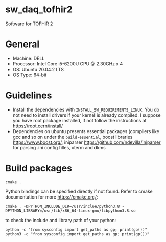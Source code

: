 # sw_daq_tofhir2
Software for TOFHiR 2

# General
- Machine: DELL
- Processor: Intel Core i5-6200U CPU @ 2.30GHz x 4
- OS: Ubuntu 20.04.2 LTS
- OS Type: 64-bit

# Guidelines
- Install the dependencies with `INSTALL_SW_REQUIREMENTS_LINUX`. You do not need to install drivers if your kernel is already compiled. I suppose you have root package installed, if not follow the instructions at https://root.cern/install/
- Dependencies on ubuntu presents essential packages (compilers like gcc and so on under the `build-essential`, boost libraries https://www.boost.org/, iniparser https://github.com/ndevilla/iniparser for parsing .ini config filles, xterm and dkms

# Build packages
```
cmake .
```
Python bindings can be specified directly if not found. Refer to cmake documentation for more https://cmake.org/:
```
cmake . -DPYTHON_INCLUDE_DIR=/usr/inclue/python3.8 -DPYTHON_LIBRARY=/usr/lib/x86_64-linux-gnu/libpython3.8.so
```

to check the include and library path of your python:
```
python -c "from sysconfig import get_paths as gp; print(gp())"
python3 -c "from sysconfig import get_paths as gp; print(gp())"
```
